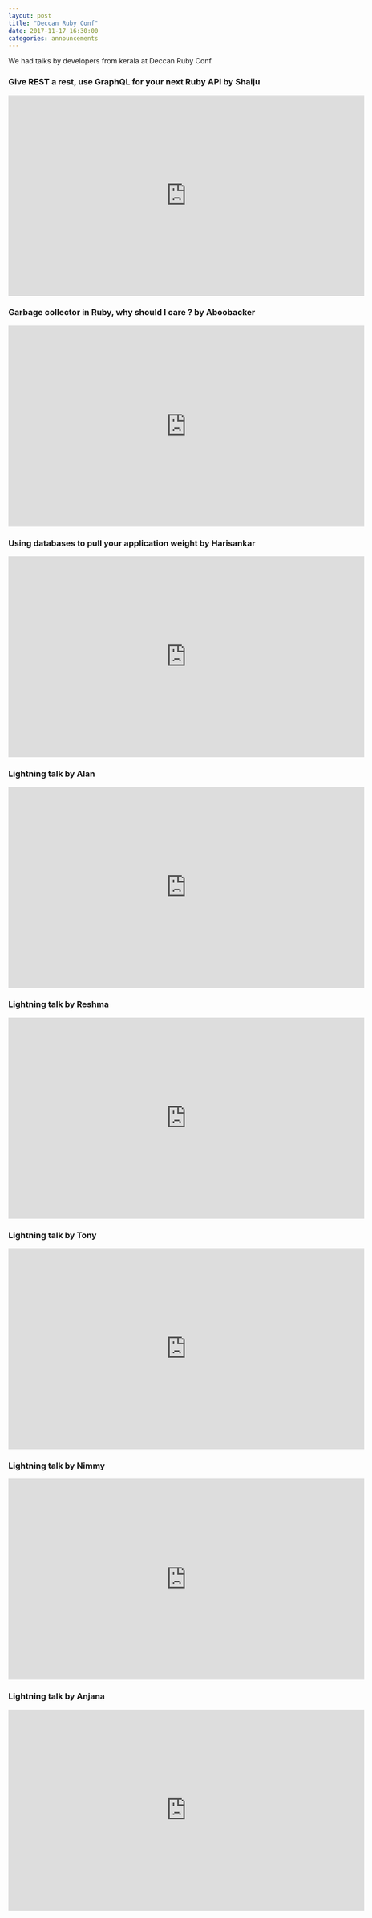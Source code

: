 ```yaml
---
layout: post
title: "Deccan Ruby Conf"
date: 2017-11-17 16:30:00
categories: announcements
---
```


We had talks by developers from kerala at Deccan Ruby Conf.

### Give REST a rest, use GraphQL for your next Ruby API by Shaiju

<iframe width="710" height="400" src="https://www.youtube.com/embed/v=W41oRN1TjA8" frameborder="0" allowfullscreen></iframe>

### Garbage collector in Ruby, why should I care ? by Aboobacker

<iframe width="710" height="400" src="https://www.youtube.com/embed/v=6EPzoSaaS9s" frameborder="0" allowfullscreen></iframe>

### Using databases to pull your application weight by Harisankar

<iframe width="710" height="400" src="https://www.youtube.com/embed/v=zFHRyHjYhrw" frameborder="0" allowfullscreen></iframe>

### Lightning talk by Alan 

<iframe width="710" height="400" src="https://www.youtube.com/embed/v=6Fddq_LUayw" frameborder="0" allowfullscreen></iframe>

### Lightning talk by Reshma

<iframe width="710" height="400" src="https://www.youtube.com/embed/v=m5QaV3IscXA" frameborder="0" allowfullscreen></iframe>

### Lightning talk by Tony

<iframe width="710" height="400" src="https://www.youtube.com/embed/v=C759shnD97k" frameborder="0" allowfullscreen></iframe>

### Lightning talk by Nimmy

<iframe width="710" height="400" src="https://www.youtube.com/embed/v=GVk9vuVElmE" frameborder="0" allowfullscreen></iframe>

### Lightning talk by Anjana

<iframe width="710" height="400" src="https://www.youtube.com/embed/v=hKGRi_KZ6qI" frameborder="0" allowfullscreen></iframe>
